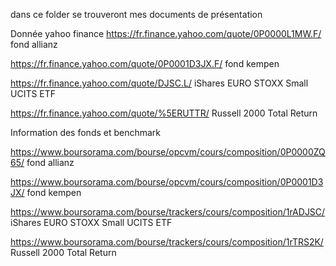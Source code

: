 dans ce folder se trouveront mes documents de présentation

Donnée yahoo finance 
https://fr.finance.yahoo.com/quote/0P0000L1MW.F/       fond allianz

https://fr.finance.yahoo.com/quote/0P0001D3JX.F/       fond kempen

https://fr.finance.yahoo.com/quote/DJSC.L/             iShares EURO STOXX Small UCITS ETF

https://fr.finance.yahoo.com/quote/%5ERUTTR/           Russell 2000 Total Return


Information des fonds et benchmark

https://www.boursorama.com/bourse/opcvm/cours/composition/0P0000ZQ65/   fond allianz

https://www.boursorama.com/bourse/opcvm/cours/composition/0P0001D3JX/   fond kempen

https://www.boursorama.com/bourse/trackers/cours/composition/1rADJSC/   iShares EURO STOXX Small UCITS ETF

https://www.boursorama.com/bourse/trackers/cours/composition/1rTRS2K/   Russell 2000 Total Return

